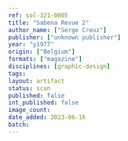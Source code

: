 ```yaml
---
ref: sol-321-0005
title: "Sabena Revue 2"
author_name: ["Serge Creuz"]
publisher: ["unknown publisher"]
year: "y1977"
origin: ["Belgium"]
formats: ["magazine"]
disciplines: [graphic-design]
tags:
layout: artifact
status: scan
published: false
int_published: false
image_count:
date_added: 2023-06-16
batch:
---
```

